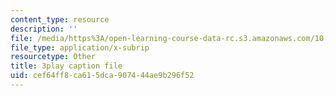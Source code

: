 ```yaml
---
content_type: resource
description: ''
file: /media/https%3A/open-learning-course-data-rc.s3.amazonaws.com/10-34-numerical-methods-applied-to-chemical-engineering-fall-2015/cef64ff8ca615dca907444ae9b296f52_w9GJyvkHbNM.vtt
file_type: application/x-subrip
resourcetype: Other
title: 3play caption file
uid: cef64ff8-ca61-5dca-9074-44ae9b296f52
---
```

